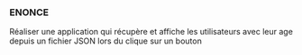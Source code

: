 ### ENONCE

Réaliser une application qui récupère et affiche les utilisateurs avec leur age depuis un fichier JSON lors du clique sur un bouton
